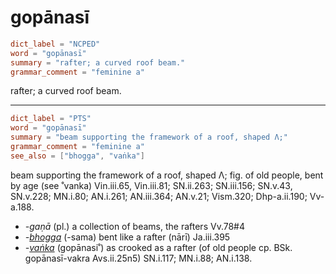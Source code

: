 # gopānasī

``` toml
dict_label = "NCPED"
word = "gopānasī"
summary = "rafter; a curved roof beam."
grammar_comment = "feminine a"
```

rafter; a curved roof beam.

--------------------

``` toml
dict_label = "PTS"
word = "gopānasī"
summary = "beam supporting the framework of a roof, shaped Λ;"
grammar_comment = "feminine a"
see_also = ["bhogga", "vaṅka"]
```

beam supporting the framework of a roof, shaped Λ; fig. of old people, bent by age (see ˚vanka) Vin.iii.65, Vin.iii.81; SN.ii.263; SN.iii.156; SN.v.43, SN.v.228; MN.i.80; AN.i.261; AN.iii.364; AN.v.21; Vism.320; Dhp\-a.ii.190; Vv\-a.188.

* *\-gaṇā* (pl.) a collection of beams, the rafters Vv.78#4
* *\-[bhogga](bhogga.md)* (\-sama) bent like a rafter (nārī) Ja.iii.395
* *\-[vaṅka](vaṅka.md)* (gopānasi˚) as crooked as a rafter (of old people cp. BSk. gopānasī\-vakra Avs.ii.25n5) SN.i.117; MN.i.88; AN.i.138.

